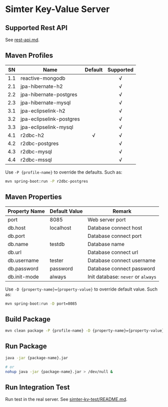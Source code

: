 #  Simter Key-Value Server

## Supported Rest API

See [rest-api.md](../docs/rest-api.md).

## Maven Profiles

| SN  | Name                     | Default | Supported |
|-----|--------------------------|:-------:|:---------:|
| 1.1 | reactive-mongodb         |         |     √     |
| 2.1 | jpa-hibernate-h2         |         |     √     |
| 2.2 | jpa-hibernate-postgres   |         |     √     |
| 2.3 | jpa-hibernate-mysql      |         |     √     |
| 3.1 | jpa-eclipselink-h2       |         |     √     |
| 3.2 | jpa-eclipselink-postgres |         |     √     |
| 3.3 | jpa-eclipselink-mysql    |         |     √     |
| 4.1 | r2dbc-h2                 |    √    |     √     |
| 4.2 | r2dbc-postgres           |         |     √     |
| 4.3 | r2dbc-mysql              |         |     √     |
| 4.4 | r2dbc-mssql              |         |     √     |

Use `-P {profile-name}` to override the defaults. Such as:

```bash
mvn spring-boot:run -P r2dbc-postgres
```

## Maven Properties

| Property Name | Default Value | Remark
|---------------|---------------|--------
| port          | 8085          | Web server port
| db.host       | localhost     | Database connect host
| db.port       |               | Database connect port
| db.name       | testdb        | Database name
| db.url        |               | Database connect url
| db.username   | tester        | Database connect username
| db.password   | password      | Database connect password
| db.init-mode  | always        | Init database: `never` or `always`

Use `-D {property-name}={property-value}` to override default value. Such as:

```bash
mvn spring-boot:run -D port=8085
```

## Build Package

```bash
mvn clean package -P {profile-name} -D {property-name}={property-value}
```

## Run Package

```bash
java -jar {package-name}.jar

# or
nohup java -jar {package-name}.jar > /dev/null &
```

## Run Integration Test

Run test in the real server. See [simter-kv-test/README.md](../simter-kv-test/README.md).
